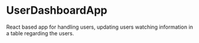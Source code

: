 # UserDashboardApp
React based app for handling users, updating users watching information in a table regarding the users.
